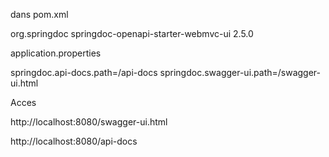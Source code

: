 dans pom.xml

<dependencies>
  <!-- Springdoc OpenAPI Swagger -->
  <dependency>
    <groupId>org.springdoc</groupId>
    <artifactId>springdoc-openapi-starter-webmvc-ui</artifactId>
    <version>2.5.0</version>
  </dependency>
</dependencies>


application.properties


springdoc.api-docs.path=/api-docs
springdoc.swagger-ui.path=/swagger-ui.html


Acces

http://localhost:8080/swagger-ui.html

http://localhost:8080/api-docs